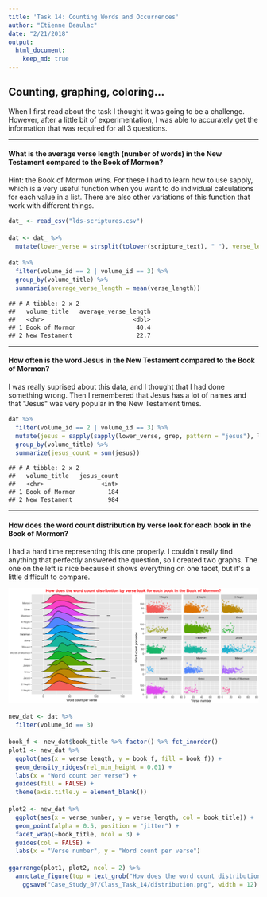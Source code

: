 ```yaml
---
title: 'Task 14: Counting Words and Occurrences'
author: "Etienne Beaulac"
date: "2/21/2018"
output: 
  html_document:
    keep_md: true
---
```


## Counting, graphing, coloring...

When I first read about the task I thought it was going to be a challenge. However, after a little bit of experimentation, I was able to accurately get the information that was required for all 3 questions.

----------

#### What is the average verse length (number of words) in the New Testament compared to the Book of Mormon?

Hint: the Book of Mormon wins. For these I had to learn how to use sapply, which is a very useful function when you want to do individual calculations for each value in a list. There are also other variations of this function that work with different things.


```r
dat_ <- read_csv("lds-scriptures.csv")

dat <- dat_ %>%
  mutate(lower_verse = strsplit(tolower(scripture_text), " "), verse_length = sapply(lower_verse, length))

dat %>%
  filter(volume_id == 2 | volume_id == 3) %>%
  group_by(volume_title) %>%
  summarise(average_verse_length = mean(verse_length))
```

```
## # A tibble: 2 x 2
##   volume_title   average_verse_length
##   <chr>                         <dbl>
## 1 Book of Mormon                 40.4
## 2 New Testament                  22.7
```

---------

#### How often is the word Jesus in the New Testament compared to the Book of Mormon?

I was really suprised about this data, and I thought that I had done something wrong. Then I remembered that Jesus has a lot of names and that "Jesus" was very popular in the New Testament times.

```r
dat %>%
  filter(volume_id == 2 | volume_id == 3) %>%
  mutate(jesus = sapply(sapply(lower_verse, grep, pattern = "jesus"), length)) %>%
  group_by(volume_title) %>%
  summarize(jesus_count = sum(jesus))
```

```
## # A tibble: 2 x 2
##   volume_title   jesus_count
##   <chr>                <int>
## 1 Book of Mormon         184
## 2 New Testament          984
```

----------

#### How does the word count distribution by verse look for each book in the Book of Mormon?

I had a hard time representing this one properly. I couldn't really find anything that perfectly answered the question, so I created two graphs. The one on the left is nice because it shows everything on one facet, but it's a little difficult to compare. 

![](distribution.png)


```r
new_dat <- dat %>% 
  filter(volume_id == 3)

book_f <- new_dat$book_title %>% factor() %>% fct_inorder()
plot1 <- new_dat %>% 
  ggplot(aes(x = verse_length, y = book_f, fill = book_f)) +
  geom_density_ridges(rel_min_height = 0.01) +
  labs(x = "Word count per verse") +
  guides(fill = FALSE) +
  theme(axis.title.y = element_blank())

plot2 <- new_dat %>% 
  ggplot(aes(x = verse_number, y = verse_length, col = book_title)) +
  geom_point(alpha = 0.5, position = "jitter") +
  facet_wrap(~book_title, ncol = 3) +
  guides(col = FALSE) +
  labs(x = "Verse number", y = "Word count per verse")

ggarrange(plot1, plot2, ncol = 2) %>% 
  annotate_figure(top = text_grob("How does the word count distribution by verse look for each book in the Book of Mormon?", color = "red", face = "bold", size = 14)) +
    ggsave("Case_Study_07/Class_Task_14/distribution.png", width = 12)
```
